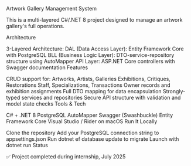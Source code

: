 Artwork Gallery Management System

This is a multi-layered C#/.NET 8 project designed to manage an artwork gallery's full operations.

Architecture

3-Layered Architecture:
DAL (Data Access Layer): Entity Framework Core with PostgreSQL
BLL (Business Logic Layer): DTO-service-repository structure using AutoMapper
API Layer: ASP.NET Core controllers with Swagger documentation
Features

CRUD support for:
Artworks, Artists, Galleries
Exhibitions, Critiques, Restorations
Staff, Specializations, Transactions
Owner records and exhibition assignments
Full DTO mapping for data encapsulation
Strongly-typed services and repositories
Secure API structure with validation and model state checks
Tools & Tech

C# + .NET 8
PostgreSQL
AutoMapper
Swagger (Swashbuckle)
Entity Framework Core
Visual Studio / Rider on macOS
Run It Locally

Clone the repository
Add your PostgreSQL connection string to appsettings.json
Run dotnet ef database update to migrate
Launch with dotnet run
Status

✅ Project completed during internship, July 2025

